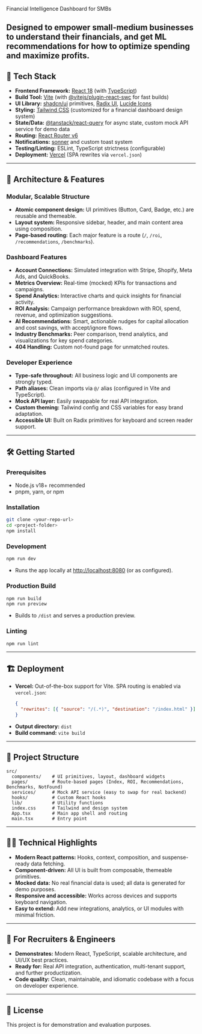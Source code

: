 Financial Intelligence Dashboard for SMBs

Designed to empower small-medium businesses to understand their financials, and get ML recommendations for how to optimize spending and maximize profits.
---

## 🚀 Tech Stack

- **Frontend Framework:** [React 18](https://react.dev/) (with [TypeScript](https://www.typescriptlang.org/))
- **Build Tool:** [Vite](https://vitejs.dev/) (with [@vitejs/plugin-react-swc](https://github.com/vitejs/vite-plugin-react-swc) for fast builds)
- **UI Library:** [shadcn/ui](https://ui.shadcn.com/) primitives, [Radix UI](https://www.radix-ui.com/), [Lucide Icons](https://lucide.dev/)
- **Styling:** [Tailwind CSS](https://tailwindcss.com/) (customized for a financial dashboard design system)
- **State/Data:** [@tanstack/react-query](https://tanstack.com/query/latest) for async state, custom mock API service for demo data
- **Routing:** [React Router v6](https://reactrouter.com/)
- **Notifications:** [sonner](https://sonner.emilkowal.ski/) and custom toast system
- **Testing/Linting:** ESLint, TypeScript strictness (configurable)
- **Deployment:** [Vercel](https://vercel.com/) (SPA rewrites via `vercel.json`)

---

## 🧩 Architecture & Features

### Modular, Scalable Structure
- **Atomic component design:** UI primitives (Button, Card, Badge, etc.) are reusable and themeable.
- **Layout system:** Responsive sidebar, header, and main content area using composition.
- **Page-based routing:** Each major feature is a route (`/`, `/roi`, `/recommendations`, `/benchmarks`).

### Dashboard Features
- **Account Connections:** Simulated integration with Stripe, Shopify, Meta Ads, and QuickBooks.
- **Metrics Overview:** Real-time (mocked) KPIs for transactions and campaigns.
- **Spend Analytics:** Interactive charts and quick insights for financial activity.
- **ROI Analysis:** Campaign performance breakdown with ROI, spend, revenue, and optimization suggestions.
- **AI Recommendations:** Smart, actionable nudges for capital allocation and cost savings, with accept/ignore flows.
- **Industry Benchmarks:** Peer comparison, trend analytics, and visualizations for key spend categories.
- **404 Handling:** Custom not-found page for unmatched routes.

### Developer Experience
- **Type-safe throughout:** All business logic and UI components are strongly typed.
- **Path aliases:** Clean imports via `@/` alias (configured in Vite and TypeScript).
- **Mock API layer:** Easily swappable for real API integration.
- **Custom theming:** Tailwind config and CSS variables for easy brand adaptation.
- **Accessible UI:** Built on Radix primitives for keyboard and screen reader support.

---

## 🛠️ Getting Started

### Prerequisites
- Node.js v18+ recommended
- pnpm, yarn, or npm

### Installation
```sh
git clone <your-repo-url>
cd <project-folder>
npm install
```

### Development
```sh
npm run dev
```
- Runs the app locally at [http://localhost:8080](http://localhost:8080) (or as configured).

### Production Build
```sh
npm run build
npm run preview
```
- Builds to `/dist` and serves a production preview.

### Linting
```sh
npm run lint
```

---

## 🏗️ Deployment

- **Vercel:** Out-of-the-box support for Vite. SPA routing is enabled via `vercel.json`:
  ```json
  {
    "rewrites": [{ "source": "/(.*)", "destination": "/index.html" }]
  }
  ```
- **Output directory:** `dist`
- **Build command:** `vite build`

---

## 📁 Project Structure

```
src/
  components/    # UI primitives, layout, dashboard widgets
  pages/         # Route-based pages (Index, ROI, Recommendations, Benchmarks, NotFound)
  services/      # Mock API service (easy to swap for real backend)
  hooks/         # Custom React hooks
  lib/           # Utility functions
  index.css      # Tailwind and design system
  App.tsx        # Main app shell and routing
  main.tsx       # Entry point
```

---

## 🧑‍💻 Technical Highlights

- **Modern React patterns:** Hooks, context, composition, and suspense-ready data fetching.
- **Component-driven:** All UI is built from composable, themeable primitives.
- **Mocked data:** No real financial data is used; all data is generated for demo purposes.
- **Responsive and accessible:** Works across devices and supports keyboard navigation.
- **Easy to extend:** Add new integrations, analytics, or UI modules with minimal friction.

---

## 📣 For Recruiters & Engineers

- **Demonstrates:** Modern React, TypeScript, scalable architecture, and UI/UX best practices.
- **Ready for:** Real API integration, authentication, multi-tenant support, and further productization.
- **Code quality:** Clean, maintainable, and idiomatic codebase with a focus on developer experience.

---

## 📝 License

This project is for demonstration and evaluation purposes.
